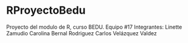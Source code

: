 # RProyectoBedu
Proyecto del modulo de R, curso BEDU.
Equipo #17
Integrantes:
Linette Zamudio
Carolina Bernal Rodriguez
Carlos Velázquez Valdez
